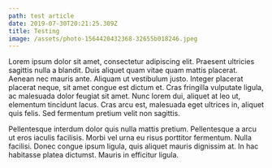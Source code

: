```yaml
---
path: test article
date: 2019-07-30T20:21:25.309Z
title: Testing
image: /assets/photo-1564420432368-32655b018246.jpeg
---
```

Lorem ipsum dolor sit amet, consectetur adipiscing elit. Praesent ultricies sagittis nulla a blandit. Duis aliquet quam vitae quam mattis placerat. Aenean nec mauris ante. Aliquam ut vestibulum justo. Integer placerat placerat neque, sit amet congue est dictum et. Cras fringilla vulputate ligula, ac malesuada dolor feugiat sit amet. Nunc lorem dui, aliquet at leo ut, elementum tincidunt lacus. Cras arcu est, malesuada eget ultrices in, aliquet quis felis. Sed fermentum pretium velit non sagittis.



Pellentesque interdum dolor quis nulla mattis pretium. Pellentesque a arcu ut eros iaculis facilisis. Morbi vel urna eu risus porttitor fermentum. Nulla facilisi. Donec congue ipsum ligula, quis aliquet mauris dignissim at. In hac habitasse platea dictumst. Mauris in efficitur ligula.
